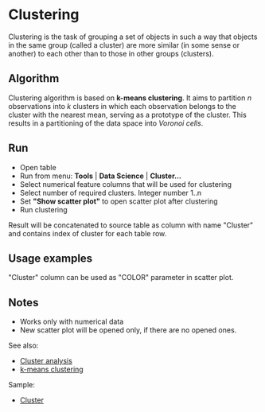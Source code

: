 <!-- TITLE: Cluster data -->
<!-- SUBTITLE: -->

# Clustering

Clustering is the task of grouping a set of objects in such a way that objects in the same group
(called a cluster) are more similar (in some sense or another) to each other than to those in other
groups (clusters).  
  
## Algorithm

Clustering algorithm is based on **k-means clustering**. It aims to partition _n_ observations into
_k_ clusters in which each observation belongs to the cluster with the nearest mean, serving as a
prototype of the cluster. This results in a partitioning of the data space into _Voronoi cells_.

## Run

  * Open table
  * Run from menu: **Tools** | **Data Science** | **Cluster...**
  * Select numerical feature columns that will be used for clustering
  * Select number of required clusters. Integer number 1..n
  * Set **"Show scatter plot"** to open scatter plot after clustering
  * Run clustering
  
Result will be concatenated to source table as column with name "Cluster" and contains index of
cluster for each table row.

## Usage examples

"Cluster" column can be used as "COLOR" parameter in scatter plot.  
  
## Notes

  * Works only with numerical data
  * New scatter plot will be opened only, if there are no opened ones.
  
See also:
  * [Cluster analysis](https://en.wikipedia.org/wiki/Cluster_analysis)
  * [k-means clustering](https://en.wikipedia.org/wiki/K-means_clustering)
  
Sample: 
  * [Cluster](https://public.datagrok.ai/js/samples/domains/data-science/cluster)
